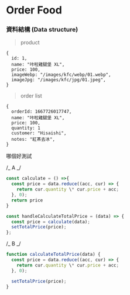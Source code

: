 # Order Food

### 資料結構 (Data structure)
> product
``` 
{
  id: 1,
  name: "咔啦雞腿堡 XL",
  price: 100,
  imageWebp: "/images/kfc/webp/01.webp",
  imageJpg: "/images/kfc/jpg/01.jpeg",
}
```

> order list
```
{
  orderId: 1667726017747,
  name: "咔啦雞腿堡 XL",
  price: 100,
  quantity: 1
  customer: "Hisaishi",
  notes: "紅茶去冰",
}
```



哪個好測試

/_ A _/

```js
const calculate = () =>{
  const price = data.reduce((acc, cur) => {
    return cur.quantity \* cur.price + acc;
  }, 0);
  return price
}

const handleCalculateTotalPrice = (data) => {
  const price = calculate(data);
  setTotalPrice(price);
};

```


/_ B _/

```js
function calculateTotalPrice(data) {
  const price = data.reduce((acc, cur) => {
    return cur.quantity \* cur.price + acc;
  }, 0);

  setTotalPrice(price);
}
```
